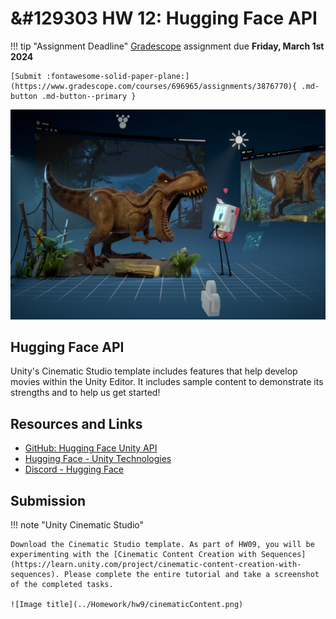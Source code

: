 # &#129303 HW 12: Hugging Face API

!!! tip "Assignment Deadline"
    [Gradescope](https://www.gradescope.com/) assignment due **Friday, March 1st 2024**

    [Submit :fontawesome-solid-paper-plane:](https://www.gradescope.com/courses/696965/assignments/3876770){ .md-button .md-button--primary }

![Image title](../Homework/hw9/cinematicStudioImage.jpeg)

## Hugging Face API

Unity's Cinematic Studio template includes features that help develop movies within the Unity Editor. It includes sample content to demonstrate its strengths and to help us get started! 


## Resources and Links
* [GitHub: Hugging Face Unity API](https://github.com/huggingface/unity-api)
* [Hugging Face - Unity Technologies](https://huggingface.co/unity)
* [Discord - Hugging Face](https://discord.com/invite/JfAtkvEtRb)

## Submission

!!! note "Unity Cinematic Studio"

    Download the Cinematic Studio template. As part of HW09, you will be experimenting with the [Cinematic Content Creation with Sequences](https://learn.unity.com/project/cinematic-content-creation-with-sequences). Please complete the entire tutorial and take a screenshot of the completed tasks. 

    ![Image title](../Homework/hw9/cinematicContent.png) 